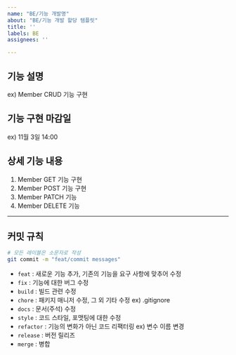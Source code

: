 ```yaml
---
name: "BE/기능 개발명"
about: "BE/기능 개발 할당 템플릿"
title: ''
labels: BE
assignees: ''

---
```


## 기능 설명
ex) Member  CRUD 기능 구현  

## 기능 구현 마감일 
ex) 11월 3일 14:00

## 상세 기능 내용
1. Member  GET 기능 구현
2. Member  POST 기능 구현 
3. Member  PATCH 기능
4. Member  DELETE 기능


-------------------------

## **커밋 규칙**

```bash
# 모든 레이블은 소문자로 작성
git commit -m "feat/commit messages"
```

- `feat` : 새로운 기능 추가, 기존의 기능을 요구 사항에 맞추어 수정
- `fix` : 기능에 대한 버그 수정
- `build` : 빌드 관련 수정
- `chore` : 패키지 매니저 수정, 그 외 기타 수정 ex) .gitignore
- `docs` : 문서(주석) 수정
- `style` : 코드 스타일, 포맷팅에 대한 수정
- `refactor` : 기능의 변화가 아닌 코드 리팩터링 ex) 변수 이름 변경
- `release` : 버전 릴리즈
- `merge` : 병합
